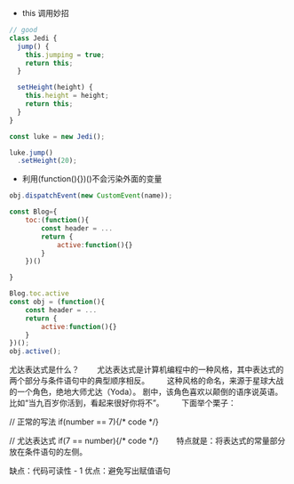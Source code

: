 - this 调用妙招
```js
// good
class Jedi {
  jump() {
    this.jumping = true;
    return this;
  }

  setHeight(height) {
    this.height = height;
    return this;
  }
}

const luke = new Jedi();

luke.jump()
  .setHeight(20);
```

- 利用(function(){})()不会污染外面的变量
```js
obj.dispatchEvent(new CustomEvent(name));

const Blog={
	toc:(function(){
		const header = ...
		return {
			active:function(){}
		}
	})()

}

Blog.toc.active
const obj = (function(){
	const header = ...
	return {
		active:function(){}
	}
})();
obj.active();
```

尤达表达式是什么？
  尤达表达式是计算机编程中的一种风格，其中表达式的两个部分与条件语句中的典型顺序相反。
  这种风格的命名，来源于星球大战的一个角色，绝地大师尤达（Yoda）。
    剧中，该角色喜欢以颠倒的语序说英语。比如“当九百岁你活到，看起来很好你将不”。
  下面举个栗子：

  // 正常的写法
  if(number == 7){/* code */}

  // 尤达表达式
  if(7 == number){/* code */}
    特点就是：将表达式的常量部分放在条件语句的左侧。

  缺点：代码可读性 - 1
  优点：避免写出赋值语句